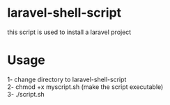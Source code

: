 # laravel-shell-script
this script is used to install a laravel project <br/>
# Usage <br/>
1- change directory to laravel-shell-script <br/>
2- chmod +x myscript.sh (make the script executable)<br/>
3- ./script.sh <br/>
